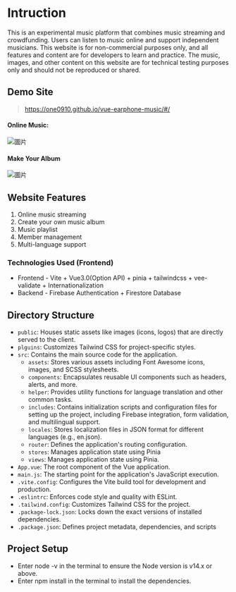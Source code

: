 # Intruction

This is an experimental music platform that combines music streaming and crowdfunding. Users can listen to music online and support independent musicians. This website is for non-commercial purposes only, and all features and content are for developers to learn and practice. The music, images, and other content on this website are for technical testing purposes only and should not be reproduced or shared.

## Demo Site

> https://one0910.github.io/vue-earphone-music/#/

#### Online Music:

![圖片](https://github.com/user-attachments/assets/48ae4649-674b-4b80-8221-b7c66b42f3ff)

#### Make Your Album

![圖片](https://github.com/user-attachments/assets/5cbba2ba-3962-4b4d-8794-6d1a787c746f)

## Website Features

1. Online music streaming
2. Create your own music album
3. Music playlist
4. Member management
5. Multi-language support

### Technologies Used (Frontend)

- Frontend - Vite + Vue3.0(Option API) + pinia + tailwindcss + vee-validate + Internationalization
- Backend - Firebase Authentication + Firestore Database

## Directory Structure

- `public`: Houses static assets like images (icons, logos) that are directly served to the client.
- `plguins`: Customizes Tailwind CSS for project-specific styles.
- `src`: Contains the main source code for the application.
  - `assets`: Stores various assets including Font Awesome icons, images, and SCSS stylesheets.
  - `components`: Encapsulates reusable UI components such as headers, alerts, and more.
  - `helper`: Provides utility functions for language translation and other common tasks.
  - `includes`: Contains initialization scripts and configuration files for setting up the project, including Firebase integration, form validation, and multilingual support.
  - `locales`: Stores localization files in JSON format for different languages (e.g., en.json).
  - `router`: Defines the application's routing configuration.
  - `stores`: Manages application state using Pinia
  - `views`: Manages application state using Pinia.
- `App.vue`: The root component of the Vue application.
- `main.js`: The starting point for the application's JavaScript execution.
- `.vite.config`: Configures the Vite build tool for development and production.
- `.eslintrc`: Enforces code style and quality with ESLint.
- `.tailwind.config`: Customizes Tailwind CSS for the project.
- `.package-lock.json`: Locks down the exact versions of installed dependencies.
- `.package.json`: Defines project metadata, dependencies, and scripts

## Project Setup

- Enter node -v in the terminal to ensure the Node version is v14.x or above.
- Enter npm install in the terminal to install the dependencies.
